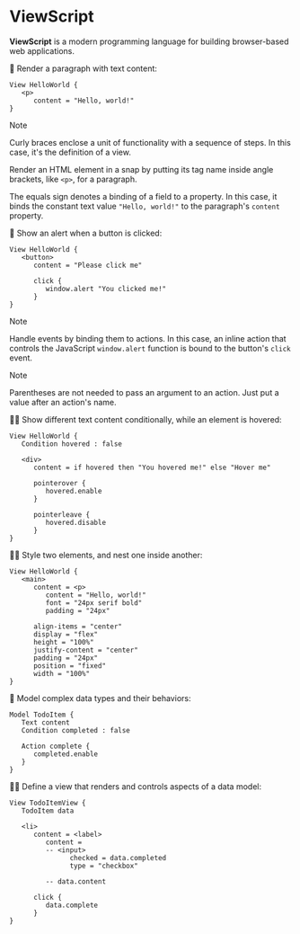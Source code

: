 # ViewScript

**ViewScript** is a modern programming language for building browser-based web applications.

🧙 Render a paragraph with text content:

```
View HelloWorld {
   <p>
      content = "Hello, world!"
}
```

> [!NOTE]
> Curly braces enclose a unit of functionality with a sequence of steps. In this case, it's the definition of a view.
> 
> Render an HTML element in a snap by putting its tag name inside angle brackets, like `<p>`, for a paragraph.
> 
> The equals sign denotes a binding of a field to a property. In this case, it binds the constant text value `"Hello, world!"` to the paragraph's `content` property.

💁 Show an alert when a button is clicked:

```
View HelloWorld {
   <button>
      content = "Please click me"

      click {
         window.alert "You clicked me!"
      }
}
```

> [!NOTE]
> Handle events by binding them to actions. In this case, an inline action that controls the JavaScript `window.alert` function is bound to the button's `click` event.

> [!NOTE]
> Parentheses are not needed to pass an argument to an action. Just put a value after an action's name.

🧑‍🔬 Show different text content conditionally, while an element is hovered:

```
View HelloWorld {
   Condition hovered : false

   <div>
      content = if hovered then "You hovered me!" else "Hover me"

      pointerover {
         hovered.enable
      }

      pointerleave {
         hovered.disable
      }
}
```

🧑‍🎨 Style two elements, and nest one inside another:

```
View HelloWorld {
   <main>
      content = <p>
         content = "Hello, world!"
         font = "24px serif bold"
         padding = "24px"

      align-items = "center"
      display = "flex"
      height = "100%"
      justify-content = "center"
      padding = "24px"
      position = "fixed"
      width = "100%"
}
```

👷 Model complex data types and their behaviors:

```
Model TodoItem {
   Text content
   Condition completed : false

   Action complete {
      completed.enable
   }
}
```

🧑‍🏭 Define a view that renders and controls aspects of a data model:

```
View TodoItemView {
   TodoItem data

   <li>
      content = <label>
         content =
         -- <input>
               checked = data.completed
               type = "checkbox"

         -- data.content

      click {
         data.complete
      }
}
```
